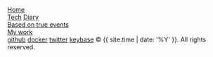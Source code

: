 <div class="sidebar">
  <div class="container sidebar-sticky sidebar-sticky-top">
    <nav class="sidebar-nav">
      <a class="sidebar-nav-item{% if page.url == site.baseurl %} active{% endif %}" href="{{ site.baseurl }}/">Home</a>
      <br/>
      <a class="sidebar-nav-item{% if page.url == "articles" %} active{% endif %}" href="{{ site.baseurl }}/c/tech">Tech</a>
      <a class="sidebar-nav-item{% if page.url == "articles" %} active{% endif %}" href="{{ site.baseurl }}/c/diary">Diary</a>
      <br/>
      <a class="sidebar-nav-item{% if page.url == "articles" %} active{% endif %}" href="{{ site.baseurl }}/c/true-events">Based on true events</a>
      <br/>
      <a class="sidebar-nav-item{% if page.url == "articles" %} active{% endif %}" href="{{ site.baseurl }}/about">My work</a>
    </nav>
  </div>

  <div class="container sidebar-sticky sidebar-sticky-bottom">
    <nav class="sidebar-nav">
      <a class="sidebar-nav-item" target="_blank" href="https://github.com/unixslayer">github</a>
      <a class="sidebar-nav-item" target="_blank" href="https://hub.docker.com/u/unixslayer">docker</a>
      <a class="sidebar-nav-item" target="_blank" href="https://twitter.com/kicek_">twitter</a>
      <a class="sidebar-nav-item" target="_blank" href="https://keybase.io/unixslayer">keybase</a>
      <span class="copy">&copy; {{ site.time | date: '%Y' }}. All rights reserved.</span>
    </nav>
  </div>
</div>
